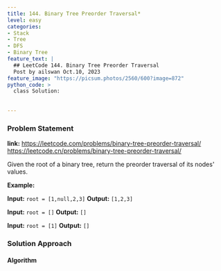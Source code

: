 ```yaml
---
title: 144. Binary Tree Preorder Traversal*
level: easy
categories:
- Stack
- Tree
- DFS
- Binary Tree
feature_text: |
  ## LeetCode 144. Binary Tree Preorder Traversal
  Post by ailswan Oct.10, 2023
feature_image: "https://picsum.photos/2560/600?image=872"
python_code: >
  class Solution:
        
   
---
```


### Problem Statement
**link:**
https://leetcode.com/problems/binary-tree-preorder-traversal/
https://leetcode.cn/problems/binary-tree-preorder-traversal/

Given the root of a binary tree, return the preorder traversal of its nodes' values.

 

**Example:**

**Input:** `root = [1,null,2,3]`
**Output:** `[1,2,3]`
 
**Input:** `root = []`
**Output:** `[]`

**Input:** `root = [1]`
**Output:** `[]`
 

### Solution Approach
 
#### Algorithm
 